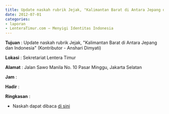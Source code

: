 ```yaml
---
title: Update naskah rubrik Jejak, "Kalimantan Barat di Antara Jepang dan Indonesia" (Kontributor - Anshari Dimyati)
date: 2012-07-01
categories:
- laporan
- LenteraTimur.com – Menyigi Identitas Indonesia
---
```


**Tujuan** : Update naskah rubrik Jejak, "Kalimantan Barat di Antara Jepang dan Indonesia" (Kontributor - Anshari Dimyati)

**Lokasi** : Sekretariat Lentera Timur 

**Alamat** : Jalan Sawo Manila No. 10 Pasar Minggu, Jakarta Selatan

**Jam** : 

**Hadir** :  


**Ringkasan** : 
* Naskah dapat dibaca [di sini](http://www.lenteratimur.com/2012/07/kalimantan-barat-di-antara-jepang-dan-indonesia/)

